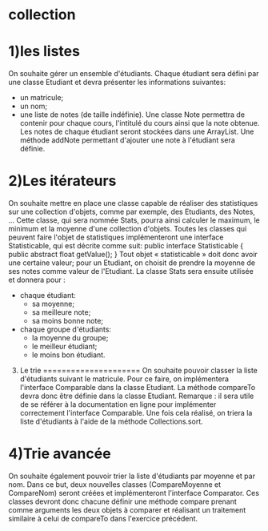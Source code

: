 collection
==========
1)les listes
=====================
On souhaite gérer un ensemble d'étudiants. Chaque étudiant sera défini par une classe Etudiant et devra présenter les informations suivantes:
* un matricule;
* un nom;
* une liste de notes (de taille indéfinie).
Une classe Note permettra de contenir pour chaque cours, l'intitulé du cours ainsi que la note obtenue. Les notes de chaque étudiant seront stockées dans une ArrayList.
Une méthode addNote permettant d'ajouter une note à l'étudiant sera définie.

2)Les itérateurs
=====================
On souhaite mettre en place une classe capable de réaliser des statistiques sur une collection d'objets, comme par exemple, des Etudiants, des Notes, ... Cette classe, qui sera nommée Stats, pourra ainsi calculer le maximum, le minimum et la moyenne d'une collection d'objets.
Toutes   les   classes   qui   peuvent   faire   l'objet   de   statistiques   implémenteront   une   interface Statisticable, qui est décrite comme suit:
public interface Statisticable {
public abstract float getValue();
}
Tout objet « statisticable » doit donc avoir une certaine valeur; pour un Etudiant, on choisit de prendre la moyenne de ses notes comme valeur de l'Etudiant. La classe Stats sera ensuite utilisée et donnera  pour :
* chaque étudiant:
    * sa moyenne;
    * sa meilleure note;
    * sa moins bonne note;
* chaque groupe d'étudiants:
    * la moyenne du groupe;
    * le meilleur étudiant;
    * le moins bon étudiant.


3) Le trie
=====================
On   souhaite   pouvoir   classer   la   liste   d'étudiants  suivant   le   matricule.   Pour   ce   faire,   on implémentera l'interface Comparable dans la classe Etudiant. La méthode compareTo devra donc être définie dans la classe Etudiant.
Remarque : il sera utile de se référer à la documentation en ligne pour implémenter correctement l'interface Comparable.
Une fois cela réalisé, on triera la liste d'étudiants à l'aide de la méthode Collections.sort.

4)Trie avancée
=====================
On souhaite également pouvoir trier la liste d'étudiants par moyenne et par nom.
Dans   ce   but,   deux   nouvelles   classes   (CompareMoyenne  et  CompareNom)  seront   créées   et implémenteront l'interface Comparator. Ces classes devront donc chacune définir une méthode compare prenant comme arguments les deux objets à comparer et réalisant un traitement similaire à celui de compareTo dans l'exercice précédent.
